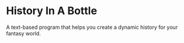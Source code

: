 # History In A Bottle
A text-based program that helps you create a dynamic history for your fantasy world.
